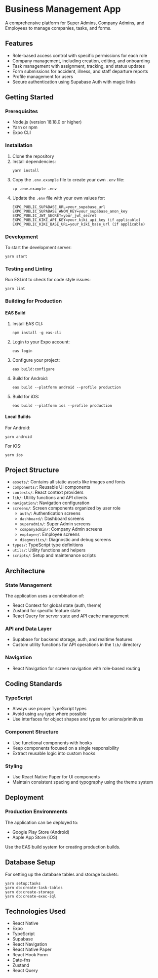 # Business Management App

A comprehensive platform for Super Admins, Company Admins, and Employees to manage companies, tasks, and forms.

## Features

- Role-based access control with specific permissions for each role
- Company management, including creation, editing, and onboarding
- Task management with assignment, tracking, and status updates
- Form submissions for accident, illness, and staff departure reports
- Profile management for users
- Secure authentication using Supabase Auth with magic links

## Getting Started

### Prerequisites

- Node.js (version 18.18.0 or higher)
- Yarn or npm
- Expo CLI

### Installation

1. Clone the repository
2. Install dependencies:
   ```
   yarn install
   ```
3. Copy the `.env.example` file to create your own `.env` file:
   ```
   cp .env.example .env
   ```
4. Update the `.env` file with your own values for:
   ```
   EXPO_PUBLIC_SUPABASE_URL=your_supabase_url
   EXPO_PUBLIC_SUPABASE_ANON_KEY=your_supabase_anon_key
   EXPO_PUBLIC_JWT_SECRET=your_jwt_secret
   EXPO_PUBLIC_KIKI_API_KEY=your_kiki_api_key (if applicable)
   EXPO_PUBLIC_KIKI_BASE_URL=your_kiki_base_url (if applicable)
   ```

### Development

To start the development server:

```
yarn start
```

### Testing and Linting

Run ESLint to check for code style issues:

```
yarn lint
```

### Building for Production

#### EAS Build

1. Install EAS CLI:

   ```
   npm install -g eas-cli
   ```

2. Login to your Expo account:

   ```
   eas login
   ```

3. Configure your project:

   ```
   eas build:configure
   ```

4. Build for Android:

   ```
   eas build --platform android --profile production
   ```

5. Build for iOS:
   ```
   eas build --platform ios --profile production
   ```

#### Local Builds

For Android:

```
yarn android
```

For iOS:

```
yarn ios
```

## Project Structure

- `assets/`: Contains all static assets like images and fonts
- `components/`: Reusable UI components
- `contexts/`: React context providers
- `lib/`: Utility functions and API clients
- `navigation/`: Navigation configuration
- `screens/`: Screen components organized by user role
  - `auth/`: Authentication screens
  - `dashboard/`: Dashboard screens
  - `superadmin/`: Super Admin screens
  - `companyadmin/`: Company Admin screens
  - `employee/`: Employee screens
  - `diagnostics/`: Diagnostic and debug screens
- `types/`: TypeScript type definitions
- `utils/`: Utility functions and helpers
- `scripts/`: Setup and maintenance scripts

## Architecture

### State Management

The application uses a combination of:

- React Context for global state (auth, theme)
- Zustand for specific feature state
- React Query for server state and API cache management

### API and Data Layer

- Supabase for backend storage, auth, and realtime features
- Custom utility functions for API operations in the `lib/` directory

### Navigation

- React Navigation for screen navigation with role-based routing

## Coding Standards

### TypeScript

- Always use proper TypeScript types
- Avoid using `any` type where possible
- Use interfaces for object shapes and types for unions/primitives

### Component Structure

- Use functional components with hooks
- Keep components focused on a single responsibility
- Extract reusable logic into custom hooks

### Styling

- Use React Native Paper for UI components
- Maintain consistent spacing and typography using the theme system

## Deployment

### Production Environments

The application can be deployed to:

- Google Play Store (Android)
- Apple App Store (iOS)

Use the EAS build system for creating production builds.

## Database Setup

For setting up the database tables and storage buckets:

```
yarn setup:tasks
yarn db:create-task-tables
yarn db:create-storage
yarn db:create-exec-sql
```

## Technologies Used

- React Native
- Expo
- TypeScript
- Supabase
- React Navigation
- React Native Paper
- React Hook Form
- Date-fns
- Zustand
- React Query
